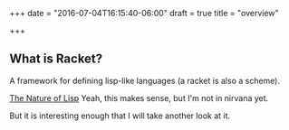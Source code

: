 +++
date = "2016-07-04T16:15:40-06:00"
draft = true
title = "overview"

+++


## What is Racket?

A framework for defining lisp-like languages
(a racket is also a scheme).

[The Nature of Lisp](http://www.defmacro.org/ramblings/lisp.html)
Yeah, this makes sense, but I'm not in nirvana yet.

But it is interesting enough that I will take another look at it.
